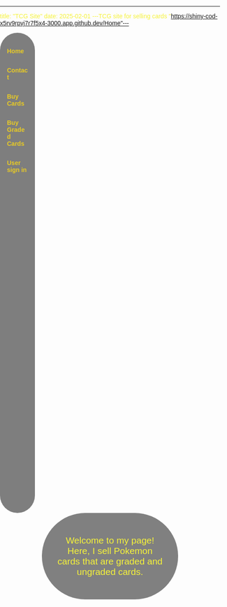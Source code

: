 ---
title: "TCG Site"
date: 2025-02-01
---TCG site for selling cards 
"https://shiny-cod-x5rv9rpvj7r7f5x4-3000.app.github.dev/Home"---
<!DOCTYPE html>
<html lang="en">
<head>
    <meta charset="UTF-8">
    <meta name="viewport" content="width=device-width, initial-scale=1.0">
    <title>TCG Website</title>
    <style>
        body {
            font-family: Arial, sans-serif;
            margin: 0;
            padding: 0;
            background: url('umbreon-vmax-alt-art-text-borders-removed-ai-upscaled-v0-j11e0czd3ev91.webp') no-repeat center center fixed;
            background-size: contain;
            background-repeat: repeat;
            color: #f5f239;
        }
        .navbar {
            background-color: rgba(0, 0, 0, 0.5);
        width: 80px;
        height: 27vh;
        border-radius: 500px;
        position: left;
        top: 0;
        left: 0;
        overflow: hidden;
        display: flex;
        flex-direction: column;
        list-style-type: none;
        padding: 0;
        justify-content: left;
        margin: 0;
        padding-top: 20px;
        }
        .navbar a {
            float: middle;
            display: block;
            color: #e9cb24;
            text-align: left;
            padding: 14px 16px;
            text-decoration: none;
            font-weight: bold;
        }
        .navbar a:hover {
            background-color: #fc0404;
            color: #e6e332;
        }
        .content {
            padding: 30px;
            background-color: rgba(5, 5, 5, 0.5);
            border-radius: 500px;
            margin: 0 auto;
            width: 50%;
            flex-grow: 1;
            text-align: center;
            font-size: 1.5em;
        }
        h1 {
            font-family: 'Pokemon Solid', sans-serif;
        }
    </style>
</head>
<body>
    <header class="navbar">
        <nav>
            <a href="Home">Home</a>
            <a href="Contact">Contact</a>
            <a href="Buy cards">Buy Cards</a>
            <a href="Buy graded cards">Buy Graded Cards</a>
            <a href="User Login">User sign in</a>
        </nav>
    </header>
    <main class="content">
        <p>Welcome to my page! Here, I sell Pokemon cards that are graded and ungraded cards.</p>
    </main>
</body>
</html></html>
